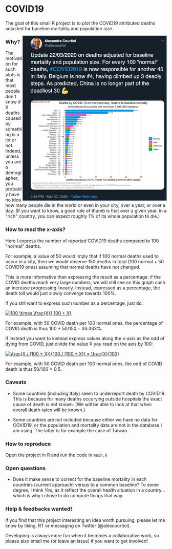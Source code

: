 
# COVID19

<!-- badges: start -->
<!-- badges: end -->

The goal of this small R project is to plot the COVID19 attributed deaths adjusted for baseline mortality and population size.

<a href=https://twitter.com/alexcourtiol>
<img src="image/twitter_snap.png" alt="From twitter" align="right" width="450">
</a>

### Why?

The motivation for such plots is that most people don't know if X deaths caused by something is a lot or not. Indeed, unless you are a demographer, you probably have no idea how many people die in the world or even in your city, over a year, or over a day. (If you want to know, a good rule of thumb is that over a given year, in a "rich" country, you can expect roughly 1% of its whole population to die.)

### How to read the x-axis?

Here I express the number of _reported_ COVID19 deaths compared to 100 "normal" deaths.

For example, a value of 50 would imply that if 100 normal deaths used to occur in a city, then we would observe 150 deaths in total (100 normal + 50 COVID19 ones) assuming that normal deaths have not changed.

This is more informative than expressing the result as a percentage: if the COVID deaths reach very large numbers, we will still see on this graph such an increase progressing linearly. Instead, expressed as a percentage, the death toll would just slowly converge towards 100%.

If you still want to express such number as a percentage, just do:

<a href="https://www.codecogs.com/eqnedit.php?latex=\fn_phv&space;100&space;\times&space;\frac{X}{&space;100&space;&plus;&space;X}" target="_blank"><img src="https://latex.codecogs.com/svg.latex?\fn_phv&space;100&space;\times&space;\frac{X}{&space;100&space;&plus;&space;X}" title="100 \times \frac{X}{ 100 + X}" /></a>

For example, with 50 COVID death per 100 normal ones,
the percentage of COVID death is thus 100 * 50/150 = 33.333%.

If instead you want to instead express values along the x-axis as the odd of dying from COVID, just divide the value X you read on the axis by 100:

<a href="https://www.codecogs.com/eqnedit.php?latex=\dpi{100}&space;\fn_phv&space;\frac{X&space;/&space;(100&space;&plus;&space;X)}{100&space;/&space;(100&space;&plus;&space;X)}&space;=&space;\frac{X}{100}" target="_blank"><img src="https://latex.codecogs.com/svg.latex?\dpi{100}&space;\fn_phv&space;\frac{X&space;/&space;(100&space;&plus;&space;X)}{100&space;/&space;(100&space;&plus;&space;X)}&space;=&space;\frac{X}{100}" title="\frac{X / (100 + X)}{100 / (100 + X)} = \frac{X}{100}" /></a>

For example, with 50 COVID death per 100 normal ones,
the odd of COVID death is thus 50/100 = 0.5.

### Caveats

- Some countries (including Italy) seem to underreport death by COVID19. This is because for many deaths occurying outside hospitals the exact cause of death is not known. (We will be able to look at that when overall death rates will be known.)

- Some countries are not included because either we have no data for COVID19, or the population and mortality data are not in the database I am using. The latter is for example the case of Taiwan.

### How to reproduce

Open the project in R and run the code in `main.R`

### Open questions

- Does it make sense to correct for the baseline mortality in each countries (current approach) versus to a common baseline? To some degree, I think _Yes_, as it reflect the overall health situation in a country... which is why I chose to do compute things that way.

### Help & feedbacks wanted!

If you find that this project interesting an idea worth pursuing, please let me know by liking, RT or messaging on Twitter (@alexcourtiol).

Developing is always more fun when it becomes a collaborative work, so please also email me (or leave an issue) if you want to get involved!



